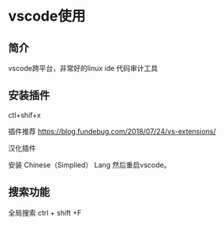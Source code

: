 # vscode使用

## 简介
vscode跨平台，非常好的linux ide 代码审计工具


## 安装插件

ctl+shif+x

插件推荐
https://blog.fundebug.com/2018/07/24/vs-extensions/

汉化插件

安装 Chinese（Simplied） Lang  然后重启vscode。

## 搜索功能

全局搜索 ctrl + shift +F
